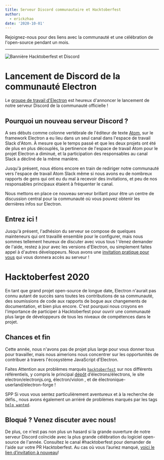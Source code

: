 ```yaml
---
title: Serveur Discord communautaire et Hacktoberfest
author:
  - erickzhao
date: '2020-10-01'
---
```


Rejoignez-nous pour des liens avec la communauté et une célébration de l'open-source pendant un mois.

---

![Bannière Hacktoberfest et Discord](https://user-images.githubusercontent.com/16010076/94834005-add7b380-03c4-11eb-8dfc-af5e3972fa53.png)


# Lancement de Discord de la communauté Electron
Le [groupe de travail d'Electron](https://github.com/electron/governance/tree/master/wg-outreach) est heureux d'annoncer le lancement de notre serveur Discord de la communauté officielle !

## Pourquoi un nouveau serveur Discord ?
A ses débuts comme colonne vertébrale de l'éditeur de texte [Atom](https://atom.io/), sur le framework Electron a eu lieu dans un seul canal dans l'espace de travail Slack d'Atom. À mesure que le temps passé et que les deux projets ont été de plus en plus découplés, la pertinence de l'espace de travail Atom pour le projet Electron a diminué, et la participation des responsables au canal Slack a décliné de la même manière.

Jusqu'à présent, nous étions encore en train de rediriger notre communauté vers l'espace de travail Atom Slack même si nous avons eu de nombreux rapports de gens qui ont eu du mal à recevoir des invitations, et peu de nos responsables principaux étaient à fréquenter le canal.

Nous mettons en place ce nouveau serveur brillant pour être un centre de discussion central pour la communauté où vous pouvez obtenir les dernières infos sur Electron.

## Entrez ici !
Jusqu'à présent, l'adhésion du serveur se compose de quelques mainteneurs qui ont travaillé ensemble pour le configurer, mais nous sommes tellement heureux de discuter avec vous tous ! Venez demander de l'aide, restez à jour avec les versions d'Electron, ou simplement faites appel à d'autres développeurs. Nous avons une [invitation pratique pour vous](https://discord.gg/H6uTh7m) qui vous donnera accès au serveur !

# Hacktoberfest 2020
En tant que grand projet open-source de longue date, Electron n'aurait pas connu autant de succès sans toutes les contributions de sa communauté, des soumissions de code aux rapports de bogue aux changements de documentation, et bien plus encore. C'est pourquoi nous croyons en l'importance de participer à Hacktoberfest pour ouvrir une communauté plus large de développeurs de tous les niveaux de compétences dans le projet.

## Chances et fin
Cette année, nous n'avons pas de projet plus large pour vous donner tous pour travailler, mais nous aimerions nous concentrer sur les opportunités de contribuer à travers l'écosystème JavaScript d'Electron.

Faites Attention aux problèmes marqués [`hacktoberfest`](https://github.com/search?q=is%3Aissue+is%3Aopen+label%3Ahacktoberfest+org%3Aelectron+org%3Aelectron-userland) sur nos différents référentiels, y compris le principal [dépôt](https://github.com/electron/electron/issues?q=is%3Aopen+is%3Aissue+label%3A%22hacktoberfest%22+) d’électrons/électrons, le site</a>
electron/electronjs.org, [](https://github.com/electron/fiddle/issues?q=is%3Aopen+is%3Aissue+label%3A%22hacktoberfest%22+)électron/violon , et [](https://github.com/electron-userland/electron-forge/issues?q=is%3Aopen+is%3Aissue+label%3A%22hacktoberfest%22+)de électronique-userland/electron-forge !</p> 

SPP Si vous vous sentez particulièrement aventureux et à la recherche de défis., nous avons également un arriéré de problèmes marqués par les tags [`help wanted`](https://github.com/search?q=is%3Aissue+is%3Aopen+label%3A%22help+wanted%22+org%3Aelectron+org%3Aelectron-userland).



## Bloqué ? Venez discuter avec nous!

De plus, ce n'est pas non plus un hasard si la grande ouverture de notre serveur Discord coïncide avec la plus grande célébration du logiciel open-source de l'année. Consultez le canal #hacktoberfest pour demander de l'aide sur votre PR Hacktoberfest. Au cas où vous l’auriez manqué, [voici le lien d’invitation à nouveau](https://discord.gg/H6uTh7m)!
